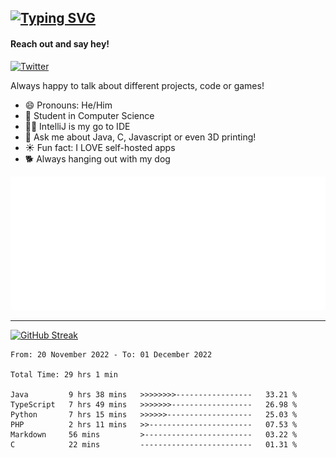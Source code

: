 ## [![Typing SVG](https://readme-typing-svg.demolab.com?font=Fira+Code&size=24&duration=4000&pause=500&color=37DCFF&width=435&lines=Programming+;Exploring;Learning;Gaming)](https://github.com/DynamicApproach?tab=repositories)
#### Reach out and say hey!
[![Twitter](https://img.shields.io/twitter/url/https/twitter.com/FailedToParse.svg?style=social&label=%20%40FailedToParse)](https://twitter.com/FailedToParse)


Always happy to talk about different projects, code or games!

- 😄 Pronouns: He/Him
- 🔭 Student in Computer Science
- 🧑‍💻 IntelliJ is my go to IDE
- 💬 Ask me about Java, C, Javascript or even 3D printing!
- ☀️ Fun fact: I LOVE self-hosted apps
- 🐕 Always hanging out with my dog

[![metrics](/github-metrics.svg)]()
  
  ---------------------------------
  
[![GitHub Streak](https://streak-stats.demolab.com?user=DynamicApproach&theme=dark&hide_border=true&border=0d1117&date_format=M%20j%5B%2C%20Y%5D&currStreakLabel=3F40DD&background=0d1117&sideLabels=17DDA&c)](https://github.com/DynamicApproach?tab=repositories)

<!--START_SECTION:waka-->

```text
From: 20 November 2022 - To: 01 December 2022

Total Time: 29 hrs 1 min

Java         9 hrs 38 mins   >>>>>>>>-----------------   33.21 %
TypeScript   7 hrs 49 mins   >>>>>>>------------------   26.98 %
Python       7 hrs 15 mins   >>>>>>-------------------   25.03 %
PHP          2 hrs 11 mins   >>-----------------------   07.53 %
Markdown     56 mins         >------------------------   03.22 %
C            22 mins         -------------------------   01.31 %
```

<!--END_SECTION:waka-->
